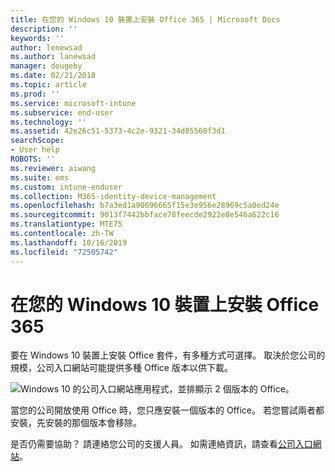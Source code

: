 ```yaml
---
title: 在您的 Windows 10 裝置上安裝 Office 365 | Microsoft Docs
description: ''
keywords: ''
author: lenewsad
ms.author: lanewsad
manager: dougeby
ms.date: 02/21/2018
ms.topic: article
ms.prod: ''
ms.service: microsoft-intune
ms.subservice: end-user
ms.technology: ''
ms.assetid: 42e26c51-5373-4c2e-9321-34d85560f3d1
searchScope:
- User help
ROBOTS: ''
ms.reviewer: aiwang
ms.suite: ems
ms.custom: intune-enduser
ms.collection: M365-identity-device-management
ms.openlocfilehash: b7a3ed1a90696665f15e3e956e28969c5a0ed24e
ms.sourcegitcommit: 9013f7442bbface78feecde2922e8e546a622c16
ms.translationtype: MTE75
ms.contentlocale: zh-TW
ms.lasthandoff: 10/16/2019
ms.locfileid: "72505742"
---
```

# <a name="installing-office-365-on-your-windows-10-device"></a>在您的 Windows 10 裝置上安裝 Office 365

要在 Windows 10 裝置上安裝 Office 套件，有多種方式可選擇。 取決於您公司的規模，公司入口網站可能提供多種 Office 版本以供下載。

![Windows 10 的公司入口網站應用程式，並排顯示 2 個版本的 Office。](./media/multiple-office-installs-cp-win10.png)

當您的公司開放使用 Office 時，您只應安裝一個版本的 Office。 若您嘗試兩者都安裝，先安裝的那個版本會移除。

是否仍需要協助？ 請連絡您公司的支援人員。 如需連絡資訊，請查看[公司入口網站](https://go.microsoft.com/fwlink/?linkid=2010980)。
